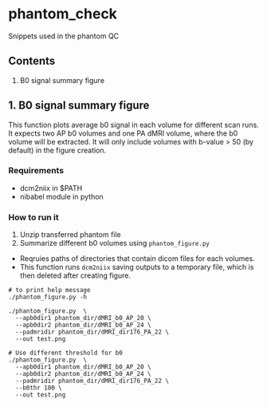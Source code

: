 # phantom_check
Snippets used in the phantom QC


## Contents
1. B0 signal summary figure



## 1. B0 signal summary figure

This function plots average b0 signal in each volume for different scan runs.
It expects two AP b0 volumes and one PA dMRI volume, where the b0 volume will
be extracted. It will only include volumes with b-value > 50 (by default) in
the figure creation.

### Requirements
  - dcm2niix in $PATH
  - nibabel module in python


### How to run it

1. Unzip transferred phantom file
2. Summarize different b0 volumes using `phantom_figure.py`
  - Reqruies paths of directories that contain dicom files for each volumes.
  - This function runs `dcm2niix` saving outputs to a temporary file, which is
    then deleted after creating figure.
```
# to print help message
./phantom_figure.py -h

./phantom_figure.py  \
  --apb0dir1 phantom_dir/dMRI_b0_AP_20 \
  --apb0dir2 phantom_dir/dMRI_b0_AP_24 \
  --padmridir phantom_dir/dMRI_dir176_PA_22 \
  --out test.png

# Use different threshold for b0
./phantom_figure.py  \
  --apb0dir1 phantom_dir/dMRI_b0_AP_20 \
  --apb0dir2 phantom_dir/dMRI_b0_AP_24 \
  --padmridir phantom_dir/dMRI_dir176_PA_22 \
  --b0thr 100 \
  --out test.png
```
